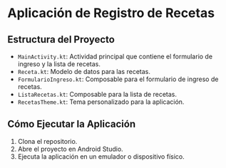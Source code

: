 # Aplicación de Registro de Recetas

## Estructura del Proyecto

- `MainActivity.kt`: Actividad principal que contiene el formulario de ingreso y la lista de recetas.
- `Receta.kt`: Modelo de datos para las recetas.
- `FormularioIngreso.kt`: Composable para el formulario de ingreso de recetas.
- `ListaRecetas.kt`: Composable para la lista de recetas.
- `RecetasTheme.kt`: Tema personalizado para la aplicación.

## Cómo Ejecutar la Aplicación

1. Clona el repositorio.
2. Abre el proyecto en Android Studio.
3. Ejecuta la aplicación en un emulador o dispositivo físico.